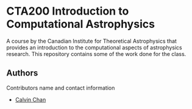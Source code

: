 # CTA200 Introduction to Computational Astrophysics

A course by the Canadian Institute for Theoretical Astrophysics that provides an introduction to the computational aspects of astrophysics research. This repository contains some of the work done for the class. 

## Authors

Contributors name and contact information

* [Calvin Chan](https://github.com/chantsin)
